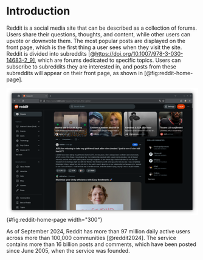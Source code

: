 # Introduction

Reddit is a social media site that can be described as a collection of forums. Users share their questions, thoughts, and content, while other users can upvote or downvote them. The most popular posts are displayed on the front page, which is the first thing a user sees when they visit the site. Reddit is divided into subreddits [@https://doi.org/10.1007/978-3-030-14683-2_9], which are forums dedicated to specific topics. Users can subscribe to subreddits they are interested in, and posts from these subreddits will appear on their front page, as shown in [@fig:reddit-home-page].

![The appearance of Reddit's home page, with posts popular among Redditors displayed](assets/reddit-home-page.png){#fig:reddit-home-page width="300"}

As of September 2024, Reddit has more than 97 million daily active users across more than 100,000 communities [@reddit2024]. The service contains more than 16 billion posts and comments, which have been posted since June 2005, when the service was founded.
